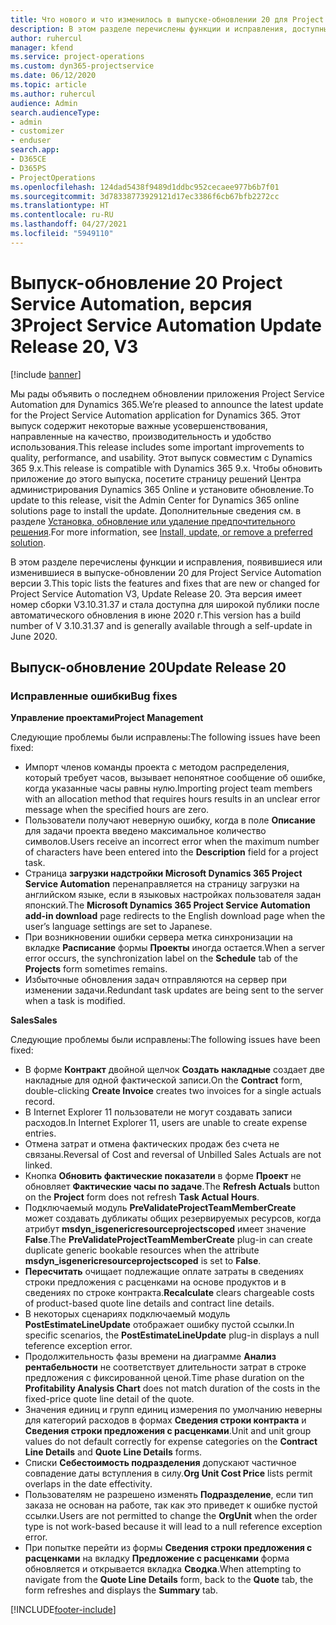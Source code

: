 ```yaml
---
title: Что нового и что изменилось в выпуске-обновлении 20 для Project Service Automation версии 3
description: В этом разделе перечислены функции и исправления, доступные в выпуске-обновлении 20 для Project Service Automation версии 3.
author: ruhercul
manager: kfend
ms.service: project-operations
ms.custom: dyn365-projectservice
ms.date: 06/12/2020
ms.topic: article
ms.author: ruhercul
audience: Admin
search.audienceType:
- admin
- customizer
- enduser
search.app:
- D365CE
- D365PS
- ProjectOperations
ms.openlocfilehash: 124dad5438f9489d1ddbc952cecaee977b6b7f01
ms.sourcegitcommit: 3d78338773929121d17ec3386f6cb67bfb2272cc
ms.translationtype: HT
ms.contentlocale: ru-RU
ms.lasthandoff: 04/27/2021
ms.locfileid: "5949110"
---
```

# <a name="project-service-automation-update-release-20-v3"></a><span data-ttu-id="fe4f3-103">Выпуск-обновление 20 Project Service Automation, версия 3</span><span class="sxs-lookup"><span data-stu-id="fe4f3-103">Project Service Automation Update Release 20, V3</span></span>

[!include [banner](../includes/psa-now-project-operations.md)]

<span data-ttu-id="fe4f3-104">Мы рады объявить о последнем обновлении приложения Project Service Automation для Dynamics 365.</span><span class="sxs-lookup"><span data-stu-id="fe4f3-104">We’re pleased to announce the latest update for the Project Service Automation application for Dynamics 365.</span></span> <span data-ttu-id="fe4f3-105">Этот выпуск содержит некоторые важные усовершенствования, направленные на качество, производительность и удобство использования.</span><span class="sxs-lookup"><span data-stu-id="fe4f3-105">This release includes some important improvements to quality, performance, and usability.</span></span> <span data-ttu-id="fe4f3-106">Этот выпуск совместим с Dynamics 365 9.x.</span><span class="sxs-lookup"><span data-stu-id="fe4f3-106">This release is compatible with Dynamics 365 9.x.</span></span> <span data-ttu-id="fe4f3-107">Чтобы обновить приложение до этого выпуска, посетите страницу решений Центра администрирования Dynamics 365 Online и установите обновление.</span><span class="sxs-lookup"><span data-stu-id="fe4f3-107">To update to this release, visit the Admin Center for Dynamics 365 online solutions page to install the update.</span></span> <span data-ttu-id="fe4f3-108">Дополнительные сведения см. в разделе [Установка, обновление или удаление предпочтительного решения](/power-platform/admin/install-remove-preferred-solution).</span><span class="sxs-lookup"><span data-stu-id="fe4f3-108">For more information, see [Install, update, or remove a preferred solution](/power-platform/admin/install-remove-preferred-solution).</span></span>

<span data-ttu-id="fe4f3-109">В этом разделе перечислены функции и исправления, появившиеся или изменившиеся в выпуске-обновлении 20 для Project Service Automation версии 3.</span><span class="sxs-lookup"><span data-stu-id="fe4f3-109">This topic lists the features and fixes that are new or changed for Project Service Automation V3, Update Release 20.</span></span> <span data-ttu-id="fe4f3-110">Эта версия имеет номер сборки V3.10.31.37 и стала доступна для широкой публики после автоматического обновления в июне 2020 г.</span><span class="sxs-lookup"><span data-stu-id="fe4f3-110">This version has a build number of V 3.10.31.37 and is generally available through a self-update in June 2020.</span></span>

## <a name="update-release-20"></a><span data-ttu-id="fe4f3-111">Выпуск-обновление 20</span><span class="sxs-lookup"><span data-stu-id="fe4f3-111">Update Release 20</span></span>

### <a name="bug-fixes"></a><span data-ttu-id="fe4f3-112">Исправленные ошибки</span><span class="sxs-lookup"><span data-stu-id="fe4f3-112">Bug fixes</span></span>

<span data-ttu-id="fe4f3-113">**Управление проектами**</span><span class="sxs-lookup"><span data-stu-id="fe4f3-113">**Project Management**</span></span>

<span data-ttu-id="fe4f3-114">Следующие проблемы были исправлены:</span><span class="sxs-lookup"><span data-stu-id="fe4f3-114">The following issues have been fixed:</span></span>

- <span data-ttu-id="fe4f3-115">Импорт членов команды проекта с методом распределения, который требует часов, вызывает непонятное сообщение об ошибке, когда указанные часы равны нулю.</span><span class="sxs-lookup"><span data-stu-id="fe4f3-115">Importing project team members with an allocation method that requires hours results in an unclear error message when the specified hours are zero.</span></span>
- <span data-ttu-id="fe4f3-116">Пользователи получают неверную ошибку, когда в поле **Описание** для задачи проекта введено максимальное количество символов.</span><span class="sxs-lookup"><span data-stu-id="fe4f3-116">Users receive an incorrect error when the maximum number of characters have been entered into the **Description** field for a project task.</span></span>
- <span data-ttu-id="fe4f3-117">Страница **загрузки надстройки Microsoft Dynamics 365 Project Service Automation** перенаправляется на страницу загрузки на английском языке, если в языковых настройках пользователя задан японский.</span><span class="sxs-lookup"><span data-stu-id="fe4f3-117">The **Microsoft Dynamics 365 Project Service Automation add-in download** page redirects to the English download page when the user’s language settings are set to Japanese.</span></span>
- <span data-ttu-id="fe4f3-118">При возникновении ошибки сервера метка синхронизации на вкладке **Расписание** формы **Проекты** иногда остается.</span><span class="sxs-lookup"><span data-stu-id="fe4f3-118">When a server error occurs, the synchronization label on the **Schedule** tab of the **Projects** form sometimes remains.</span></span>
- <span data-ttu-id="fe4f3-119">Избыточные обновления задач отправляются на сервер при изменении задачи.</span><span class="sxs-lookup"><span data-stu-id="fe4f3-119">Redundant task updates are being sent to the server when a task is modified.</span></span>

<span data-ttu-id="fe4f3-120">**Sales**</span><span class="sxs-lookup"><span data-stu-id="fe4f3-120">**Sales**</span></span>

<span data-ttu-id="fe4f3-121">Следующие проблемы были исправлены:</span><span class="sxs-lookup"><span data-stu-id="fe4f3-121">The following issues have been fixed:</span></span>

- <span data-ttu-id="fe4f3-122">В форме **Контракт** двойной щелчок **Создать накладные** создает две накладные для одной фактической записи.</span><span class="sxs-lookup"><span data-stu-id="fe4f3-122">On the **Contract** form, double-clicking **Create Invoice** creates two invoices for a single actuals record.</span></span>
- <span data-ttu-id="fe4f3-123">В Internet Explorer 11 пользователи не могут создавать записи расходов.</span><span class="sxs-lookup"><span data-stu-id="fe4f3-123">In Internet Explorer 11, users are unable to create expense entries.</span></span>
- <span data-ttu-id="fe4f3-124">Отмена затрат и отмена фактических продаж без счета не связаны.</span><span class="sxs-lookup"><span data-stu-id="fe4f3-124">Reversal of Cost and reversal of Unbilled Sales Actuals are not linked.</span></span>
- <span data-ttu-id="fe4f3-125">Кнопка **Обновить фактические показатели** в форме **Проект** не обновляет **Фактические часы по задаче**.</span><span class="sxs-lookup"><span data-stu-id="fe4f3-125">The **Refresh Actuals** button on the **Project** form does not refresh **Task Actual Hours**.</span></span>
- <span data-ttu-id="fe4f3-126">Подключаемый модуль **PreValidateProjectTeamMemberCreate** может создавать дубликаты общих резервируемых ресурсов, когда атрибут **msdyn_isgenericresourceprojectscoped** имеет значение **False**.</span><span class="sxs-lookup"><span data-stu-id="fe4f3-126">The **PreValidateProjectTeamMemberCreate** plug-in can create duplicate generic bookable resources when the attribute **msdyn_isgenericresourceprojectscoped** is set to **False**.</span></span>
- <span data-ttu-id="fe4f3-127">**Пересчитать** очищает подлежащие оплате затраты в сведениях строки предложения с расценками на основе продуктов и в сведениях по строке контракта.</span><span class="sxs-lookup"><span data-stu-id="fe4f3-127">**Recalculate** clears chargeable costs of product-based quote line details and contract line details.</span></span>
- <span data-ttu-id="fe4f3-128">В некоторых сценариях подключаемый модуль **PostEstimateLineUpdate** отображает ошибку пустой ссылки.</span><span class="sxs-lookup"><span data-stu-id="fe4f3-128">In specific scenarios, the **PostEstimateLineUpdate** plug-in displays a null teference exception error.</span></span>
- <span data-ttu-id="fe4f3-129">Продолжительность фазы времени на диаграмме **Анализ рентабельности** не соответствует длительности затрат в строке предложения с фиксированной ценой.</span><span class="sxs-lookup"><span data-stu-id="fe4f3-129">Time phase duration on the **Profitability Analysis Chart** does not match duration of the costs in the fixed-price quote line detail of the quote.</span></span>
- <span data-ttu-id="fe4f3-130">Значения единиц и групп единиц измерения по умолчанию неверны для категорий расходов в формах **Сведения строки контракта** и **Сведения строки предложения с расценками**.</span><span class="sxs-lookup"><span data-stu-id="fe4f3-130">Unit and unit group values do not default correctly for expense categories on the **Contract Line Details** and **Quote Line Details** forms.</span></span>
- <span data-ttu-id="fe4f3-131">Списки **Себестоимость подразделения** допускают частичное совпадение даты вступления в силу.</span><span class="sxs-lookup"><span data-stu-id="fe4f3-131">**Org Unit Cost Price** lists permit overlaps in the date effectivity.</span></span>
- <span data-ttu-id="fe4f3-132">Пользователям не разрешено изменять **Подразделение**, если тип заказа не основан на работе, так как это приведет к ошибке пустой ссылки.</span><span class="sxs-lookup"><span data-stu-id="fe4f3-132">Users are not permitted to change the **OrgUnit** when the order type is not work-based because it will lead to a null reference exception error.</span></span>
- <span data-ttu-id="fe4f3-133">При попытке перейти из формы **Сведения строки предложения с расценками** на вкладку **Предложение с расценками** форма обновляется и открывается вкладка **Сводка**.</span><span class="sxs-lookup"><span data-stu-id="fe4f3-133">When attempting to navigate from the **Quote Line Details** form, back to the **Quote** tab, the form refreshes and displays the **Summary** tab.</span></span>


[!INCLUDE[footer-include](../includes/footer-banner.md)]